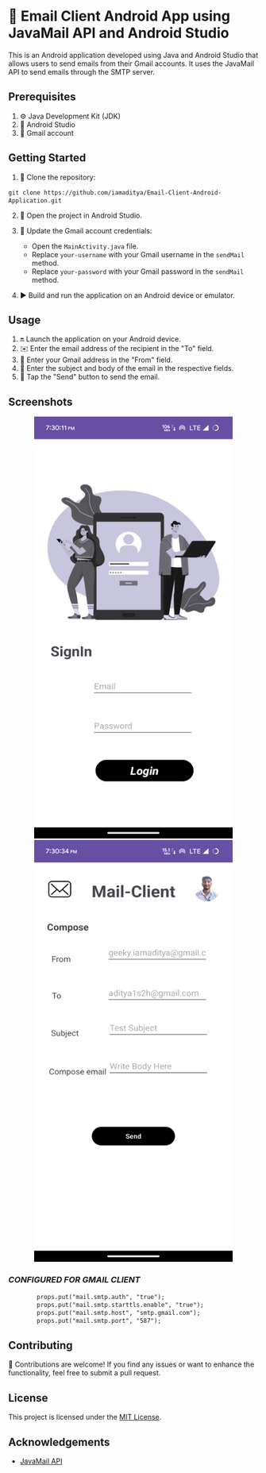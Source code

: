 # 📧 Email Client Android App using JavaMail API and Android Studio

This is an Android application developed using Java and Android Studio that allows users to send emails from their Gmail accounts. It uses the JavaMail API to send emails through the SMTP server.

## Prerequisites
1. ⚙️ Java Development Kit (JDK)
2. 📱 Android Studio
3. 📧 Gmail account

## Getting Started
1. 🔀 Clone the repository:
```
git clone https://github.com/iamaditya/Email-Client-Android-Application.git
```

2. 📂 Open the project in Android Studio.
3. 🚀 Update the Gmail account credentials:
   - Open the `MainActivity.java` file.
   - Replace `your-username` with your Gmail username in the `sendMail` method.
   - Replace `your-password` with your Gmail password in the `sendMail` method.

4. ▶️ Build and run the application on an Android device or emulator.

## Usage
1. 🔛 Launch the application on your Android device.
2. ✉️ Enter the email address of the recipient in the "To" field.
3. 📩 Enter your Gmail address in the "From" field.
4. 📜 Enter the subject and body of the email in the respective fields.
5. 💌 Tap the "Send" button to send the email.

## Screenshots
<div align="center">
  <img src="img/1.png" alt="Login Page" height="850" width="400">
  <img src="img/2.png" alt="Compose Page" height="850" width="400">
</div>


### *CONFIGURED FOR GMAIL CLIENT*
```
        props.put("mail.smtp.auth", "true");
        props.put("mail.smtp.starttls.enable", "true");
        props.put("mail.smtp.host", "smtp.gmail.com");
        props.put("mail.smtp.port", "587");
```

## Contributing
🤝 Contributions are welcome! If you find any issues or want to enhance the functionality, feel free to submit a pull request.

## License
This project is licensed under the [MIT License](LICENSE).

## Acknowledgements
- [JavaMail API](https://javaee.github.io/javamail/)
